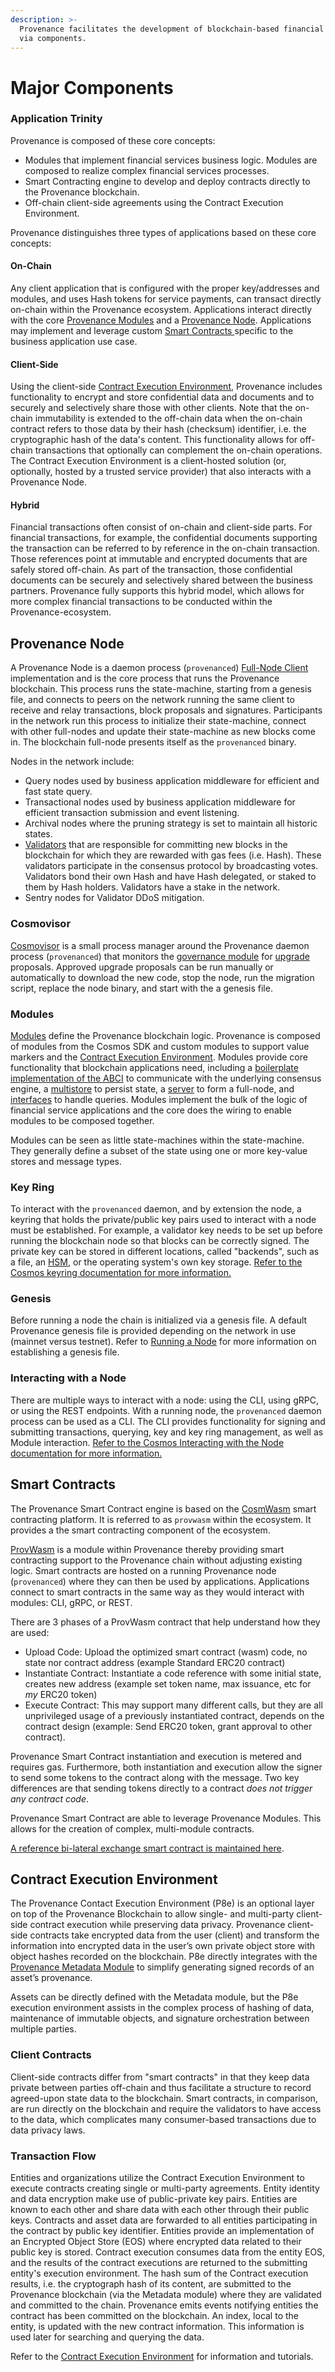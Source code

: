 ```yaml
---
description: >-
  Provenance facilitates the development of blockchain-based financial services
  via components.
---
```


# Major Components

### Application Trinity

Provenance is composed of these core concepts:

* Modules that implement financial services business logic.  Modules are composed to realize complex financial services processes.
* Smart Contracting engine to develop and deploy contracts directly to the Provenance blockchain.
* Off-chain client-side agreements using the Contract Execution Environment.

Provenance distinguishes three types of applications based on these core concepts:

#### On-Chain

Any client application that is configured with the proper key/addresses and modules, and uses Hash tokens for service payments, can transact directly on-chain within the Provenance ecosystem.  Applications interact directly with the core [Provenance Modules](../../modules/inherited-modules.md) and a [Provenance Node](../running-a-node/running-a-node-1/).  Applications may implement and leverage custom [Smart Contracts ](../../modules/provwasm-smart-contracts.md)specific to the business application use case.

#### Client-Side

Using the client-side [Contract Execution Environment](../../p8e/overview.md), Provenance includes functionality to encrypt and store confidential data and documents and to securely and selectively share those with other clients.  Note that the on-chain immutability is extended to the off-chain data when the on-chain contract refers to those data by their hash \(checksum\) identifier, i.e. the cryptographic hash of the data's content. This functionality allows for off-chain transactions that optionally can complement the on-chain operations.  The Contract Execution Environment is a client-hosted solution \(or, optionally, hosted by a trusted service provider\) that also interacts with a Provenance Node.

#### Hybrid

Financial transactions often consist of on-chain and client-side parts. For financial transactions, for example, the confidential documents supporting the transaction can be referred to by reference in the on-chain transaction. Those references point at immutable and encrypted documents that are safely stored off-chain. As part of the transaction, those confidential documents can be securely and selectively shared between the business partners. Provenance fully supports this hybrid model, which allows for more complex financial transactions to be conducted within the Provenance-ecosystem.

## Provenance Node

A Provenance Node is a daemon process \(`provenanced`\) [Full-Node Client](https://docs.cosmos.network/v0.41/core/node.html) implementation and is the core process that runs the Provenance blockchain. This process runs the state-machine, starting from a genesis file, and connects to peers on the network running the same client to receive and relay transactions, block proposals and signatures.  Participants in the network run this process to initialize their state-machine, connect with other full-nodes and update their state-machine as new blocks come in.  The blockchain full-node presents itself as the `provenanced` binary.

Nodes in the network include:

* Query nodes used by business application middleware for efficient and fast state query.
* Transactional nodes used by business application middleware for efficient transaction submission and event listening.
* Archival nodes where the pruning strategy is set to maintain all historic states.
* [Validators](../../ecosystem/the-p-community/validator.md) that are responsible for committing new blocks in the blockchain for which they are rewarded with gas fees \(i.e. Hash\). These validators participate in the consensus protocol by broadcasting votes.  Validators bond their own Hash and have Hash delegated, or staked to them by Hash holders.  Validators have a stake in the network.
* Sentry nodes for Validator DDoS mitigation.

### Cosmovisor

[Cosmovisor](https://docs.cosmos.network/master/run-node/cosmovisor.html) is a small process manager around the Provenance daemon process \(`provenanced`\) that monitors the [governance module](../../ecosystem/governance/) for [upgrade](../../ecosystem/governance/voting/software-upgrade-proposal.md) proposals. Approved upgrade proposals can be run manually or automatically to download the new code, stop the node, run the migration script, replace the node binary, and start with the a genesis file.

### Modules

[Modules](https://docs.cosmos.network/v0.41/building-modules/intro.html) define the Provenance blockchain logic. Provenance is composed of modules from the Cosmos SDK and custom modules to support value markers and the [Contract Execution Environment](../../p8e/overview.md).  Modules provide core functionality that blockchain applications need, including a [boilerplate implementation of the ABCI](https://docs.cosmos.network/v0.41/core/baseapp.html) to communicate with the underlying consensus engine, a [multistore](https://docs.cosmos.network/v0.41/core/store.html#multistore) to persist state, a [server](https://docs.cosmos.network/v0.41/core/node.html) to form a full-node, and [interfaces](https://docs.cosmos.network/v0.41/interfaces/interfaces-intro.html) to handle queries.  Modules implement the bulk of the logic of financial service applications and  the core does the wiring to enable modules to be composed together. 

Modules can be seen as little state-machines within the state-machine. They generally define a subset of the state using one or more key-value stores and message types.

### Key Ring

To interact with the `provenanced` daemon, and by extension the node, a keyring that holds the private/public key pairs used to interact with a node must be established. For example, a validator key needs to be set up before running the blockchain node so that blocks can be correctly signed. The private key can be stored in different locations, called "backends", such as a file, an [HSM](https://en.wikipedia.org/wiki/Hardware_security_module), or the operating system's own key storage.  [Refer to the Cosmos keyring documentation for more information.](https://docs.cosmos.network/master/run-node/keyring.html)

### Genesis

Before running a node the chain is initialized via a genesis file.  A default Provenance genesis file is provided depending on the network in use \(mainnet versus testnet\).  Refer to [Running a Node](../running-a-node/) for more information on establishing a genesis file.

### Interacting with a Node

There are multiple ways to interact with a node: using the CLI, using gRPC, or using the REST endpoints.  With a running node, the `provenanced` daemon process can be used as a CLI.  The CLI provides functionality for signing and submitting transactions, querying, key and key ring management, as well as Module interaction.  [Refer to the Cosmos Interacting with the Node documentation for more information.](https://docs.cosmos.network/master/run-node/interact-node.html)

## Smart Contracts

The Provenance Smart Contract engine is based on the [CosmWasm](https://docs.cosmwasm.com/0.13/introduction/intro.html) smart contracting platform.  It is referred to as `provwasm` within the ecosystem.  It provides a the smart contracting component of the ecosystem.  

[ProvWasm](https://github.com/provenance-io/provwasm) is a module within Provenance thereby providing smart contracting support to the Provenance chain without adjusting existing logic. Smart contracts are hosted on a running Provenance node \(`provenanced`\) where they can then be used by applications.  Applications connect to smart contracts in the same way as they would interact with modules: CLI, gRPC, or REST. 

There are 3 phases of a ProvWasm contract that help understand how they are used:

* Upload Code: Upload the optimized smart contract \(wasm\) code, no state nor contract address \(example Standard ERC20 contract\)
* Instantiate Contract: Instantiate a code reference with some initial state, creates new address \(example set token name, max issuance, etc for _my_ ERC20 token\)
* Execute Contract: This may support many different calls, but they are all unprivileged usage of a previously instantiated contract, depends on the contract design \(example: Send ERC20 token, grant approval to other contract\).

Provenance Smart Contract instantiation and execution is metered and requires gas. Furthermore, both instantiation and execution allow the signer to send some tokens to the contract along with the message. Two key differences are that sending tokens directly to a contract _does not trigger any contract code_. 

Provenance Smart Contract are able to leverage Provenance Modules.  This allows for the creation of complex, multi-module contracts.

[A reference bi-lateral exchange smart contract is maintained here](https://github.com/provenance-io/bilateral-exchange).

## Contract Execution Environment

The Provenance Contact Execution Environment \(P8e\) is an optional layer on top of the Provenance Blockchain to allow single- and multi-party client-side contract execution while preserving data privacy. Provenance client-side contracts take encrypted data from the user \(client\) and transform the information into encrypted data in the user’s own private object store with object hashes recorded on the blockchain. P8e directly integrates with the [Provenance Metadata Module](../../modules/metadata-module.md) to simplify generating signed records of an asset’s provenance. 

Assets can be directly defined with the Metadata module, but the P8e execution environment assists in the complex process of hashing of data, maintenance of immutable objects, and signature orchestration between multiple parties.

### Client Contracts

Client-side contracts differ from "smart contracts" in that they keep data private between parties off-chain and thus facilitate a structure to record agreed-upon state data to the blockchain. Smart contracts, in comparison, are run directly on the blockchain and require the validators to have access to the data, which complicates many consumer-based transactions due to data privacy laws.

### Transaction Flow

Entities and organizations utilize the Contract Execution Environment to execute contracts creating single or multi-party agreements.  Entity identity and data encryption make use of public-private key pairs.  Entities are known to each other and share data with each other through their public keys.  Contracts and asset data are forwarded to all entities participating in the contract by public key identifier.  Entities provide an implementation of an Encrypted Object Store \(EOS\) where encrypted data related to their public key is stored.  Contract execution consumes data from the entity EOS, and the results of the contract executions are returned to the submitting entity's execution environment.  The hash sum of the Contract execution results, i.e. the cryptograph hash of its content, are submitted to the Provenance blockchain \(via the Metadata module\) where they are validated and committed to the chain.  Provenance emits events notifying entities the contract has been committed on the blockchain.  An index, local to the entity, is updated with the new contract information. This information is used later for searching and querying the data.

Refer to the [Contract Execution Environment](../../p8e/overview.md) for information and tutorials.

